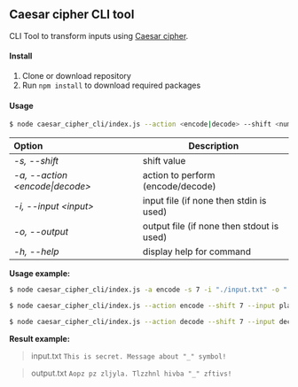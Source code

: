 ## Caesar cipher CLI tool

CLI Tool to transform inputs using [Caesar cipher](https://en.wikipedia.org/wiki/Caesar_cipher).

#### Install

1. Clone or download repository
2. Run ```npm install``` to download required packages

#### Usage

```bash
$ node caesar_cipher_cli/index.js --action <encode|decode> --shift <number> [--input <input>] [--output <output>]
```
| Option | Description |
| :------ |---------- |
|*-s, --shift <number>*|shift value|
|*-a, --action \<encode\|decode>*|action to perform (encode/decode)|
|*-i, --input \<input>*|input file (if none then stdin is used)|
|*-o, --output <output>*|output file (if none then stdout is used)|
|*-h, --help*|display help for command|
**Usage example:**

```bash
$ node caesar_cipher_cli/index.js -a encode -s 7 -i "./input.txt" -o "./output.txt"
```

```bash
$ node caesar_cipher_cli/index.js --action encode --shift 7 --input plain.txt --output encoded.txt
```

```bash
$ node caesar_cipher_cli/index.js --action decode --shift 7 --input decoded.txt --output plain.txt
```
**Result example:**

> input.txt
> `This is secret. Message about "_" symbol!`

> output.txt
> `Aopz pz zljyla. Tlzzhnl hivba "_" zftivs!`
